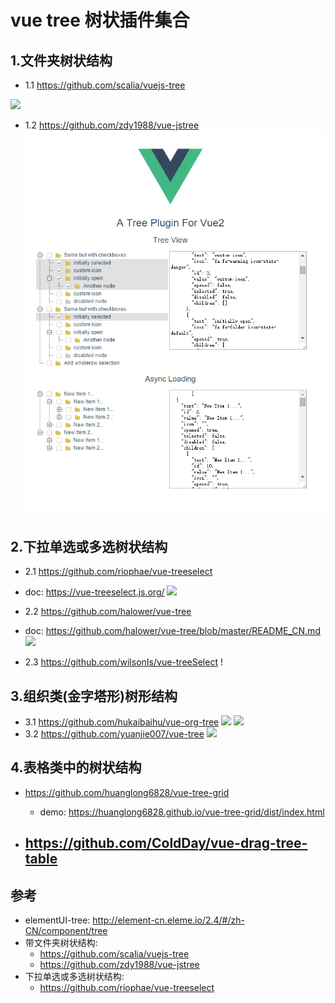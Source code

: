 # vue tree 树状插件集合

## 1.文件夹树状结构
- 1.1 https://github.com/scalia/vuejs-tree

![](https://raw.githubusercontent.com/scalia/vuejs-tree/7b6d80f7362cdaf0da9eba9997a9b132c5b99e7b/images/tree.png)

- 1.2 https://github.com/zdy1988/vue-jstree
![](https://github.com/zdy1988/vue-jstree/raw/master/pic.png)


## 2.下拉单选或多选树状结构
- 2.1 https://github.com/riophae/vue-treeselect
- doc: https://vue-treeselect.js.org/
![](https://raw.githubusercontent.com/riophae/vue-treeselect/master/screenshot.png)
- 2.2 https://github.com/halower/vue-tree
- doc: https://github.com/halower/vue-tree/blob/master/README_CN.md
![](https://github.com/halower/vue-tree/raw/master/screenshots/selectTree.png)

- 2.3 https://github.com/wilsonIs/vue-treeSelect
!

## 3.组织类(金字塔形)树形结构
- 3.1 https://github.com/hukaibaihu/vue-org-tree
![](https://github.com/hukaibaihu/vue-org-tree/raw/master/images/default.png)
![](https://github.com/hukaibaihu/vue-org-tree/raw/master/images/horizontal.png)
- 3.2 https://github.com/yuanjie007/vue-tree
![](https://camo.githubusercontent.com/6aaf7ef3f8ba83d45bafb49b5d0be831b3109e93/687474703a2f2f703378356d3465746b2e626b742e636c6f7564646e2e636f6d2f3135333632303035353531323377336e71693864697833)


## 4.表格类中的树状结构
- https://github.com/huanglong6828/vue-tree-grid
  - demo: https://huanglong6828.github.io/vue-tree-grid/dist/index.html

- https://github.com/ColdDay/vue-drag-tree-table
  - 


## 参考
- elementUI-tree: http://element-cn.eleme.io/2.4/#/zh-CN/component/tree
- 带文件夹树状结构: 
  - https://github.com/scalia/vuejs-tree
  - https://github.com/zdy1988/vue-jstree
- 下拉单选或多选树状结构:
  - https://github.com/riophae/vue-treeselect
